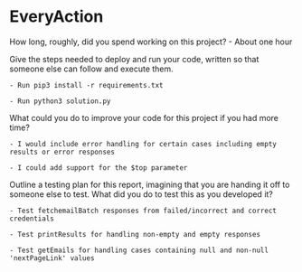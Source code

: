 # EveryAction


How long, roughly, did you spend working on this project?
    - About one hour

Give the steps needed to deploy and run your code, written so that someone else can follow and execute them.

    - Run pip3 install -r requirements.txt
    
    - Run python3 solution.py

What could you do to improve your code for this project if you had more time? 

    - I would include error handling for certain cases including empty results or error responses
    
    - I could add support for the $top parameter

Outline a testing plan for this report, imagining that you are handing it off to someone else to test. What did you do to test this as you developed it?

    - Test fetchemailBatch responses from failed/incorrect and correct credentials
    
    - Test printResults for handling non-empty and empty responses
    
    - Test getEmails for handling cases containing null and non-null 'nextPageLink' values
